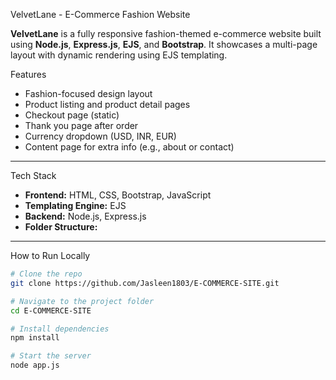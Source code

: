  VelvetLane - E-Commerce Fashion Website

**VelvetLane** is a fully responsive fashion-themed e-commerce website built using **Node.js**, **Express.js**, **EJS**, and **Bootstrap**. It showcases a multi-page layout with dynamic rendering using EJS templating.

Features

-  Fashion-focused design layout
-  Product listing and product detail pages
-  Checkout page (static)
-  Thank you page after order
-  Currency dropdown (USD, INR, EUR)
-  Content page for extra info (e.g., about or contact)

---

 Tech Stack

- **Frontend:** HTML, CSS, Bootstrap, JavaScript
- **Templating Engine:** EJS
- **Backend:** Node.js, Express.js
- **Folder Structure:**



---

How to Run Locally

```bash
# Clone the repo
git clone https://github.com/Jasleen1803/E-COMMERCE-SITE.git

# Navigate to the project folder
cd E-COMMERCE-SITE

# Install dependencies
npm install

# Start the server
node app.js

